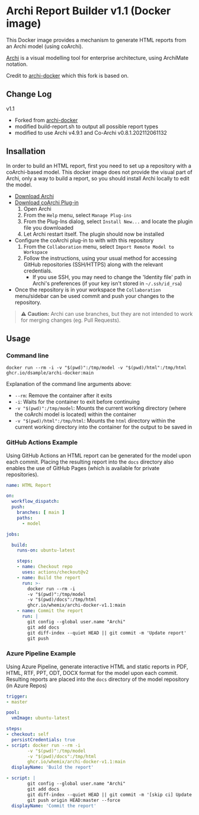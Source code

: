 # Archi Report Builder v1.1 (Docker image)

This Docker image provides a mechanism to generate HTML reports from an Archi model (using coArchi).

[Archi](https://www.archimatetool.com) is a visual modelling tool for enterprise architecture, using ArchiMate notation.

Credit to [archi-docker](https://github.com/users/dsample/packages/container/package/archi-docker) which this fork is based on.

## Change Log

v1.1
- Forked from [archi-docker](https://github.com/users/dsample/packages/container/package/archi-docker)
- modified build-report.sh to output all possible report types
- modified to use Archi v4.9.1 and Co-Archi v0.8.1.202112061132


## Insallation

In order to build an HTML report, first you need to set up a repository with a coArchi-based model. This docker image does not provide the visual part of Archi, only a way to build a report, so you should install Archi locally to edit the model.

* [Download Archi][archi]
* [Download coArchi Plug-in][archi plugins]
  1. Open Archi
  2. From the `Help` menu, select `Manage Plug-ins`
  3. From the Plug-Ins dialog, select `Install New...` and locate the plugin file you downloaded
  4. Let Archi restart itself. The plugin should now be installed
* Configure the coArchi plug-in to with with this repository
  1. From the `Collaboration` menu, select `Import Remote Model to Workspace`
  2. Follow the instructions, using your usual method for accessing GitHub repositories (SSH/HTTPS) along with the relevant credentials.
     * If you use SSH, you may need to change the 'Identity file' path in Archi's preferences (if your key isn't stored in `~/.ssh/id_rsa`)
* Once the repository is in your workspace the `Collaboration` menu/sidebar can be used commit and push your changes to the repository.

> ⚠️ **Caution:** Archi can use branches, but they are not intended to work for merging changes (eg. Pull Requests).

## Usage

### Command line

```shell
docker run --rm -i -v "$(pwd)":/tmp/model -v "$(pwd)/html":/tmp/html ghcr.io/dsample/archi-docker:main
```

Explanation of the command line arguments above:

* `--rm`: Remove the container after it exits
* `-i`: Waits for the container to exit before continuing
* `-v "$(pwd)":/tmp/model`: Mounts the current working directory (where the coArchi model is located) within the container
* `-v "$(pwd)/html":/tmp/html`: Mounts the `html` directory within the current working directory into the container for the output to be saved in

### GitHub Actions Example

Using GitHub Actions an HTML report can be generated for the model upon each commit. Placing the resulting report into the `docs` directory also enables the use of GitHub Pages (which is available for private repositories).

```yaml
name: HTML Report

on:
  workflow_dispatch:
  push:
    branches: [ main ]
    paths: 
      - model

jobs:

  build:
    runs-on: ubuntu-latest

    steps:
    - name: Checkout repo
      uses: actions/checkout@v2
    - name: Build the report
      run: >-
        docker run --rm -i
        -v "$(pwd)":/tmp/model
        -v "$(pwd)/docs":/tmp/html
        ghcr.io/whemix/archi-docker-v1.1:main
    - name: Commit the report
      run: |
        git config --global user.name "Archi"
        git add docs
        git diff-index --quiet HEAD || git commit -m 'Update report'
        git push
```

### Azure Pipeline Example

Using Azure Pipeline, generate interactive HTML and static reports in PDF, HTML, RTF, PPT, ODT, DOCX format for the model upon each commit. Resulting reports are placed into the `docs` directory of the model repository (in Azure Repos)

```yaml
trigger:
- master

pool:
  vmImage: ubuntu-latest

steps:
- checkout: self
  persistCredentials: true
- script: docker run --rm -i
        -v "$(pwd)":/tmp/model
        -v "$(pwd)/docs":/tmp/html
        ghcr.io/whemix/archi-docker-v1.1:main
  displayName: 'Build the report'

- script: |
        git config --global user.name "Archi"
        git add docs
        git diff-index --quiet HEAD || git commit -m '[skip ci] Update report'
        git push origin HEAD:master --force
  displayName: 'Commit the report'
```

[archi]: https://www.archimatetool.com/download/
[archi plugins]: https://www.archimatetool.com/plugins/
